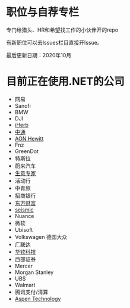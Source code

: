 # 职位与自荐专栏
专门给猎头、HR和希望找工作的小伙伴开的repo

有新职位可以去Issues栏目直接开Issue。

最后更新日期：2020年10月

# 目前正在使用.NET的公司 
- 网易
- Sanofi
- BMW
- DJI
- [iHerb](http://www.iherb.com)
- [中通](http://www.zto.com)
- [AON Hewitt](http://www.aon.com)
- Fnz
- GreenDot
- 特斯拉
- 蔚来汽车
- [生意专家](http://www.i200.cn/)
- 活动行
- 中青旅
- 招商银行
- [东方财富](https://www.eastmoney.com)
- [seismic](https://seismic.com/)
- Nuance
- 微软
- Ubisoft
- Volkswagen 德国大众
- [广联达](https://www.glodon.com/)
- [华钦科技](http://www.clps.com.cn/)
- 西部证券 
- Mercer
- Morgan Stanley
- UBS
- Walmart
- 腾讯支付/清算
- [Aspen Technology](https://www.aspentech.com/)
